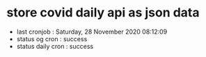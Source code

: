 # store covid daily api as json data

- last cronjob : Saturday, 28 November 2020 08:12:09
- status og cron : success
- status daily cron : success
      
      